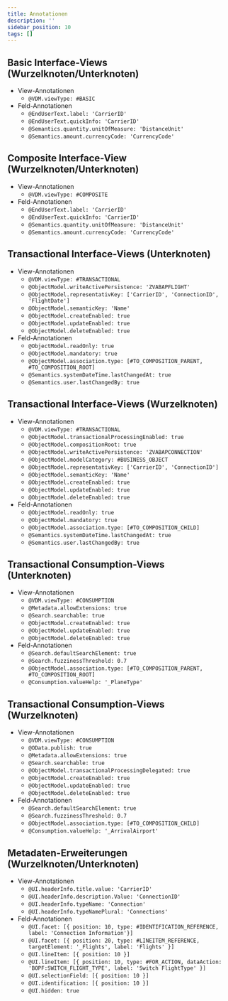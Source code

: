 ```yaml
---
title: Annotationen
description: ''
sidebar_position: 10
tags: []
---
```


## Basic Interface-Views (Wurzelknoten/Unterknoten)
- View-Annotationen
    - `@VDM.viewType: #BASIC`
- Feld-Annotationen
    - `@EndUserText.label: 'CarrierID'`
    - `@EndUserText.quickInfo: 'CarrierID'`
    - `@Semantics.quantity.unitOfMeasure: 'DistanceUnit'`
    - `@Semantics.amount.currencyCode: 'CurrencyCode'`

## Composite Interface-View (Wurzelknoten/Unterknoten)
- View-Annotationen
    - `@VDM.viewType: #COMPOSITE`
- Feld-Annotationen
    - `@EndUserText.label: 'CarrierID'`
    - `@EndUserText.quickInfo: 'CarrierID'`
    - `@Semantics.quantity.unitOfMeasure: 'DistanceUnit'`
    - `@Semantics.amount.currencyCode: 'CurrencyCode'`
 
## Transactional Interface-Views (Unterknoten)
- View-Annotationen
    - `@VDM.viewType: #TRANSACTIONAL`
    - `@ObjectModel.writeActivePersistence: 'ZVABAPFLIGHT'`
    - `@ObjectModel.representativKey: ['CarrierID', 'ConnectionID', 'FlightDate']`
    - `@ObjectModel.semanticKey: 'Name'`
    - `@ObjectModel.createEnabled: true`
    - `@ObjectModel.updateEnabled: true`
    - `@ObjectModel.deleteEnabled: true`
- Feld-Annotationen
   - `@ObjectModel.readOnly: true`
   - `@ObjectModel.mandatory: true`
   - `@ObjectModel.association.type: [#TO_COMPOSITION_PARENT, #TO_COMPOSITION_ROOT]`
   - `@Semantics.systemDateTime.lastChangedAt: true`
   - `@Semantics.user.lastChangedBy: true`

## Transactional Interface-Views (Wurzelknoten)
- View-Annotationen
    - `@VDM.viewType: #TRANSACTIONAL`
    - `@ObjectModel.transactionalProcessingEnabled: true`
    - `@ObjectModel.compositionRoot: true`
    - `@ObjectModel.writeActivePersistence: 'ZVABAPCONNECTION'`
    - `@ObjectModel.modelCategory: #BUSINESS_OBJECT`
    - `@ObjectModel.representativKey: ['CarrierID', 'ConnectionID']`
    - `@ObjectModel.semanticKey: 'Name'`
    - `@ObjectModel.createEnabled: true`
    - `@ObjectModel.updateEnabled: true`
    - `@ObjectModel.deleteEnabled: true`
- Feld-Annotationen
    - `@ObjectModel.readOnly: true`
    - `@ObjectModel.mandatory: true`
    - `@ObjectModel.association.type: [#TO_COMPOSITION_CHILD]`
    - `@Semantics.systemDateTime.lastChangedAt: true`
    - `@Semantics.user.lastChangedBy: true`
 
## Transactional Consumption-Views (Unterknoten)
- View-Annotationen
    - `@VDM.viewType: #CONSUMPTION`
    - `@Metadata.allowExtensions: true`
    - `@Search.searchable: true`
    - `@ObjectModel.createEnabled: true`
    - `@ObjectModel.updateEnabled: true`
    - `@ObjectModel.deleteEnabled: true`
- Feld-Annotationen
    - `@Search.defaultSearchElement: true`
    - `@Search.fuzzinessThreshold: 0.7`
    - `@ObjectModel.association.type: [#TO_COMPOSITION_PARENT, #TO_COMPOSITION_ROOT]`
    - `@Consumption.valueHelp: '_PlaneType'`

## Transactional Consumption-Views (Wurzelknoten)
- View-Annotationen
    - `@VDM.viewType: #CONSUMPTION`
    - `@OData.publish: true`
    - `@Metadata.allowExtensions: true`
    - `@Search.searchable: true`
    - `@ObjectModel.transactionalProcessingDelegated: true`
    - `@ObjectModel.createEnabled: true`
    - `@ObjectModel.updateEnabled: true`
    - `@ObjectModel.deleteEnabled: true`
- Feld-Annotationen
    - `@Search.defaultSearchElement: true`
    - `@Search.fuzzinessThreshold: 0.7`
    - `@ObjectModel.association.type: [#TO_COMPOSITION_CHILD]`
    - `@Consumption.valueHelp: '_ArrivalAirport'`
 
## Metadaten-Erweiterungen (Wurzelknoten/Unterknoten)
- View-Annotationen
    - `@UI.headerInfo.title.value: 'CarrierID'`
    - `@UI.headerInfo.description.Value: 'ConnectionID'`
    - `@UI.headerInfo.typeName: 'Connection'`
    - `@UI.headerInfo.typeNamePlural: 'Connections'`
- Feld-Annotationen
    - `@UI.facet: [{ position: 10, type: #IDENTIFICATION_REFERENCE, label: 'Connection Information'}]`
    - `@UI.facet: [{ position: 20, type: #LINEITEM_REFERENCE, targetElement: '_Flights', label: 'Flights' }]`
    - `@UI.lineItem: [{ position: 10 }]`
    - `@UI.lineItem: [{ position: 10, type: #FOR_ACTION, dataAction: 'BOPF:SWITCH_FLIGHT_TYPE', label: 'Switch FlightType' }]`
    - `@UI.selectionField: [{ position: 10 }]`
    - `@UI.identification: [{ position: 10 }]`
    - `@UI.hidden: true`
